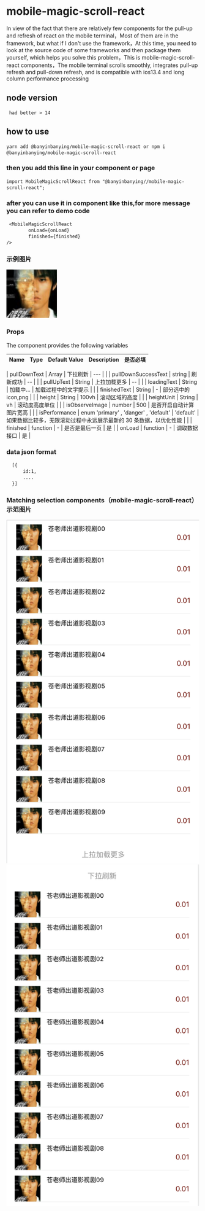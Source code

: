 # mobile-magic-scroll-react

In view of the fact that there are relatively few components for the pull-up and refresh of react on the mobile terminal，Most of them are in the framework, but what if I don't use the framework，At this time, you need to look at the source code of some frameworks and then package them yourself, which helps you solve this problem，This is mobile-magic-scroll-react components，The mobile terminal scrolls smoothly, integrates pull-up refresh and pull-down refresh, and is compatible with ios13.4 and long column performance processing

## node version

```
 had better > 14

```

## how to use

```
yarn add @banyinbanying/mobile-magic-scroll-react or npm i @banyinbanying/mobile-magic-scroll-react

```

### then you add this line in your component or page

```
import MobileMagicScrollReact from "@banyinbanying//mobile-magic-scroll-react";

```

### after you can use it in component like this,for more message you can refer to demo code

```
 <MobileMagicScrollReact
        onLoad={onLoad}
        finished={finished}
/>

```

### 示例图片

![image](https://github.com/zhaochengxian/mobile-magic-scroll-react/blob/72b1774fdd64c1496b0f50d53f6940508f5c8090/example/assets/1.png)

### Props

The component provides the following variables

| Name | Type | Default Value | Description | 是否必填 |
| ---- | ---- | ------------- | ----------- | -------- |

| pullDownText | Array | 下拉刷新 | --- | |
| pullDownSuccessText | string | 刷新成功 | -- | |
| pullUpText | String | 上拉加载更多 | -- | |
| loadingText | String | 加载中... | 加载过程中的文字提示 | |
| finishedText | String | - | 部分选中的 icon,png | |
| height | String | 100vh | 滚动区域的高度 | |
| heightUnit | String | vh | 滚动度高度单位 | |
| isObserveImage | number | 500 | 是否开启自动计算图片宽高 | |
| isPerformance | enum 'primary' , 'danger' , 'default' | 'default' | 如果数据比较多，无限滚动过程中永远展示最新的 30 条数据，以优化性能 | |
| finished | function | - | 是否是最后一页 | 是 |
| onLoad | function | - | 调取数据接口 | 是 |

### data json format

```
  [{
      id:1,
      ....
  }]

```

### Matching selection components（mobile-magic-scroll-react）示范图片

![image](https://github.com/zhaochengxian/mobile-magic-scroll-react/blob/main/example/assets/demo1.png)
![image](https://github.com/zhaochengxian/mobile-magic-scroll-react/blob/main/example/assets/demo2.png)
